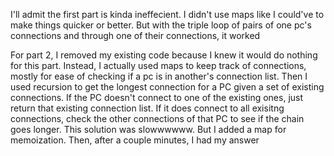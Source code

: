 I'll admit the first part is kinda ineffecient. I didn't use maps like I could've to make things quicker or better. But with the triple loop of pairs of one pc's connections and through one of their connections, it worked

For part 2, I removed my existing code because I knew it would do nothing for this part. Instead, I actually used maps to keep track of connections, mostly for ease of checking if a pc is in another's connection list. Then I used recursion to get the longest connection for a PC given a set of existing connections. If the PC doesn't connect to one of the existing ones, just return that existing connection list. If it does connect to all exisitng connections, check the other connections of that PC to see if the chain goes longer. This solution was slowwwwww. But I added a map for memoization. Then, after a couple minutes, I had my answer
